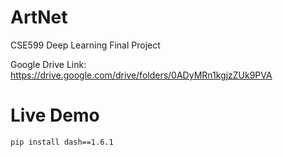 # ArtNet

CSE599 Deep Learning Final Project

Google Drive Link: https://drive.google.com/drive/folders/0ADyMRn1kgjzZUk9PVA

# Live Demo

```pip install dash==1.6.1```

